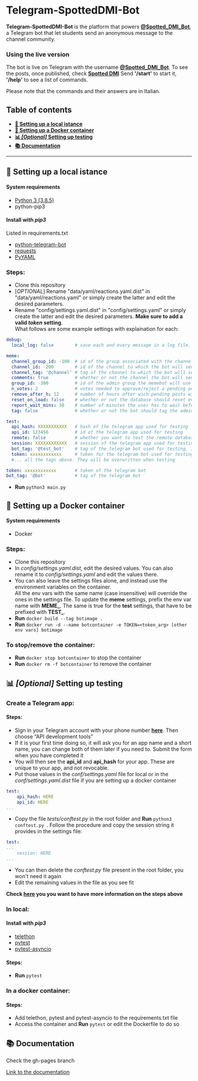# Telegram-SpottedDMI-Bot

**Telegram-SpottedDMI-Bot** is the platform that powers **[@Spotted_DMI_Bot](https://telegram.me/Spotted_DMI_Bot)**, a Telegram bot that let students send an anonymous message to the channel community.

### Using the live version
The bot is live on Telegram with the username [**@Spotted_DMI_Bot**](https://telegram.me/Spotted_DMI_Bot).
To see the posts, once published, check [**Spotted DMI**](https://t.me/Spotted_DMI)
Send **'/start'** to start it, **'/help'** to see a list of commands.

Please note that the commands and their answers are in Italian.

## Table of contents

- **[:wrench: Setting up a local istance](#wrench-setting-up-a-local-istance)**
- **[:whale: Setting up a Docker container](#whale-setting-up-a-docker-container)**
- **[:bar_chart: _\[Optional\]_ Setting up testing](#bar_chart-optional-setting-up-testing)**
- **[:books: Documentation](#books-documentation)**

---

## :wrench: Setting up a local istance

#### System requirements
- [Python 3 (3.8.5)](https://www.python.org/downloads/)
- python-pip3

#### Install with *pip3*
Listed in requirements.txt
- [python-telegram-bot](https://pypi.org/project/python-telegram-bot/)
- [requests](https://pypi.org/project/requests/)
- [PyYAML](https://pypi.org/project/PyYAML/)

### Steps:
- Clone this repository
- \[_OPTIONAL_\] Rename "data/yaml/reactions.yaml.dist" in "data/yaml/reactions.yaml" or simply create the latter and edit the desired parameters. 
-  Rename "config/settings.yaml.dist" in "config/settings.yaml" or simply create the latter and edit the desired parameters. **Make sure to add a valid _token_ setting**.  
What follows are some example settings with explaination for each:
```yaml
debug:
  local_log: false        # save each and every message in a log file. Make sure the path "logs/messages.log" is valid when enabled

meme:
  channel_group_id: -100  # id of the group associated with the channel. Required if comments are enabled
  channel_id: -200        # id of the channel to which the bot will send the approved memes
  channel_tag: '@channel' # tag of the channel to which the bot will send the approved memes
  comments: true          # whether or not the channel the bot will send the memes to has comments enabled
  group_id: -300          # id of the admin group the memebot will use
  n_votes: 2              # votes needed to approve/reject a pending post
  remove_after_h: 12      # number of hours after wich pending posts will be automatically by /clean_pending
  reset_on_load: false    # whether or not the database should reset every time the bot launches. USE CAREFULLY
  report_wait_mins: 30    # number of minutes the user has to wait before being able to report another user again
  tag: false              # whether or not the bot should tag the admins or just write their usernames

test:
  api_hash: XXXXXXXXXXX   # hash of the telegram app used for testing
  api_id: 123456          # id of the telegram app used for testing
  remote: false           # whether you want to test the remote database, the local one or both
  session: XXXXXXXXXXXX   # session of the telegram app used for testing
  bot_tag: '@test_bot'    # tag of the telegram bot used for testing. Include the '@' character
  token: xxxxxxxxxxxx     # token for the telegram bot used for testing
  #... all the tags above. They will be overwritten when testing

token: xxxxxxxxxxxx       # token of the telegram bot
bot_tag: '@bot'           # tag of the telegram bot
```
- **Run** `python3 main.py`

## :whale: Setting up a Docker container

#### System requirements
- Docker


### Steps:
- Clone this repository
- In _config/settings.yaml.dist_, edit the desired values. You can also rename it to _config/settings.yaml_ and edit the values there.
- You can also leave the settings files alone, and instead use the environment variables on the container.  
All the env vars with the same name (case insensitive) will override the ones in the settings file.
To update the **meme** settings, prefix the env var name with **MEME_**. The same is true for the **test** settings, that have to be prefixed with **TEST_**.
- **Run** `docker build --tag botimage .` 
- **Run** `docker run -d --name botcontainer -e TOKEN=<token_arg> [other env vars] botimage`

### To stop/remove the container:
- **Run** `docker stop botcontainer` to stop the container
- **Run** `docker rm -f botcontainer` to remove the container

## :bar_chart: _[Optional]_ Setting up testing

### Create a Telegram app:

#### Steps:
- Sign in your Telegram account with your phone number **[here](https://my.telegram.org/auth)**. Then choose “API development tools”
- If it is your first time doing so, it will ask you for an app name and a short name, you can change both of them later if you need to. Submit the form when you have completed it
- You will then see the **api_id** and **api_hash** for your app. These are unique to your app, and not revocable.
- Put those values in the _conf/settings.yaml_ file for local or in the _conf/settings.yaml.dist_ file if you are setting up a docker container
```yaml
test:
    api_hash: HERE
    api_id: HERE
...
```
- Copy the file _tests/conftest.py_ in the root folder and **Run** `python3 conftest.py `. Follow the procedure and copy the session string it provides in the settings file:
```yaml
test:
...
    session: HERE
...
```
- You can then delete the _conftest.py_ file present in the root folder, you won't need it again
- Edit the remaining values in the file as you see fit

**Check [here](https://dev.to/blueset/how-to-write-integration-tests-for-a-telegram-bot-4c0e) you you want to have more information on the steps above**

### In local:

#### Install with *pip3*
- [telethon](https://pypi.org/project/Telethon/)
- [pytest](https://pypi.org/project/pytest/)
- [pytest-asyncio](https://pypi.org/project/pytest-asyncio/)

#### Steps:
- **Run** `pytest`

### In a docker container:

#### Steps:
- Add telethon, pytest and pytest-asyncio to the requirements.txt file
- Access the container and **Run** `pytest` or edit the Dockerfile to do so

## :books: Documentation
Check the gh-pages branch

[Link to the documentation](https://unict-dmi.github.io/Telegram-SpottedDMI-Bot/)
